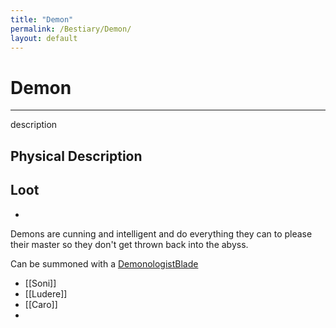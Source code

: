 ```yaml
---
title: "Demon"
permalink: /Bestiary/Demon/
layout: default
---
```

# Demon
---
description

## Physical Description


## Loot
- 


Demons are cunning and intelligent  and do everything they can to please their master so they don't get thrown back into the abyss.


Can be summoned with a [DemonologistBlade](../_Lexicon/DemonologistBlade.md)

- [[Soni]]
- [[Ludere]]
- [[Caro]]
- 